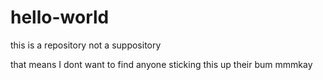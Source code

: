 # hello-world
this is a repository not a suppository

that means I dont want to find anyone sticking this up their bum mmmkay
